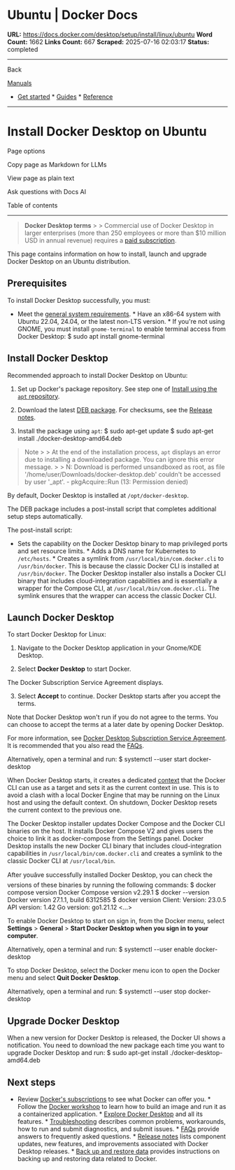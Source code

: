 # Ubuntu | Docker Docs

**URL:** https://docs.docker.com/desktop/setup/install/linux/ubuntu
**Word Count:** 1662
**Links Count:** 667
**Scraped:** 2025-07-16 02:03:17
**Status:** completed

---

Back

[Manuals](https://docs.docker.com/manuals/)

  * [Get started](https://docs.docker.com/get-started/)   * [Guides](https://docs.docker.com/guides/)   * [Reference](https://docs.docker.com/reference/)

* * *

# Install Docker Desktop on Ubuntu

Page options

Copy page as Markdown for LLMs

View page as plain text

Ask questions with Docs AI

Table of contents

* * *

> **Docker Desktop terms** >  > Commercial use of Docker Desktop in larger enterprises \(more than 250 employees or more than $10 million USD in annual revenue\) requires a [paid subscription](https://www.docker.com/pricing/).

This page contains information on how to install, launch and upgrade Docker Desktop on an Ubuntu distribution.

## Prerequisites

To install Docker Desktop successfully, you must:

  * Meet the [general system requirements](https://docs.docker.com/desktop/setup/install/linux/#general-system-requirements).   * Have an x86-64 system with Ubuntu 22.04, 24.04, or the latest non-LTS version.   * If you're not using GNOME, you must install `gnome-terminal` to enable terminal access from Docker Desktop:                  $ sudo apt install gnome-terminal         

## Install Docker Desktop

Recommended approach to install Docker Desktop on Ubuntu:

  1. Set up Docker's package repository. See step one of [Install using the `apt` repository](https://docs.docker.com/engine/install/ubuntu/#install-using-the-repository).

  2. Download the latest [DEB package](https://desktop.docker.com/linux/main/amd64/docker-desktop-amd64.deb?utm_source=docker&utm_medium=webreferral&utm_campaign=docs-driven-download-linux-amd64). For checksums, see the [Release notes](https://docs.docker.com/desktop/release-notes/).

  3. Install the package using `apt`:                    $ sudo apt-get update          $ sudo apt-get install ./docker-desktop-amd64.deb          

> Note >  > At the end of the installation process, `apt` displays an error due to installing a downloaded package. You can ignore this error message. >           >          N: Download is performed unsandboxed as root, as file '/home/user/Downloads/docker-desktop.deb' couldn't be accessed by user '_apt'. - pkgAcquire::Run (13: Permission denied)

By default, Docker Desktop is installed at `/opt/docker-desktop`.

The DEB package includes a post-install script that completes additional setup steps automatically.

The post-install script:

  * Sets the capability on the Docker Desktop binary to map privileged ports and set resource limits.   * Adds a DNS name for Kubernetes to `/etc/hosts`.   * Creates a symlink from `/usr/local/bin/com.docker.cli` to `/usr/bin/docker`. This is because the classic Docker CLI is installed at `/usr/bin/docker`. The Docker Desktop installer also installs a Docker CLI binary that includes cloud-integration capabilities and is essentially a wrapper for the Compose CLI, at `/usr/local/bin/com.docker.cli`. The symlink ensures that the wrapper can access the classic Docker CLI.

## Launch Docker Desktop

To start Docker Desktop for Linux:

  1. Navigate to the Docker Desktop application in your Gnome/KDE Desktop.

  2. Select **Docker Desktop** to start Docker.

The Docker Subscription Service Agreement displays.

  3. Select **Accept** to continue. Docker Desktop starts after you accept the terms.

Note that Docker Desktop won't run if you do not agree to the terms. You can choose to accept the terms at a later date by opening Docker Desktop.

For more information, see [Docker Desktop Subscription Service Agreement](https://www.docker.com/legal/docker-subscription-service-agreement). It is recommended that you also read the [FAQs](https://www.docker.com/pricing/faq).

Alternatively, open a terminal and run:               $ systemctl --user start docker-desktop     

When Docker Desktop starts, it creates a dedicated [context](https://docs.docker.com/engine/context/working-with-contexts) that the Docker CLI can use as a target and sets it as the current context in use. This is to avoid a clash with a local Docker Engine that may be running on the Linux host and using the default context. On shutdown, Docker Desktop resets the current context to the previous one.

The Docker Desktop installer updates Docker Compose and the Docker CLI binaries on the host. It installs Docker Compose V2 and gives users the choice to link it as docker-compose from the Settings panel. Docker Desktop installs the new Docker CLI binary that includes cloud-integration capabilities in `/usr/local/bin/com.docker.cli` and creates a symlink to the classic Docker CLI at `/usr/local/bin`.

After youâve successfully installed Docker Desktop, you can check the versions of these binaries by running the following commands:               $ docker compose version     Docker Compose version v2.29.1          $ docker --version     Docker version 27.1.1, build 6312585          $ docker version     Client:       Version:           23.0.5      API version:       1.42      Go version:        go1.21.12     <...>     

To enable Docker Desktop to start on sign in, from the Docker menu, select **Settings** > **General** > **Start Docker Desktop when you sign in to your computer**.

Alternatively, open a terminal and run:               $ systemctl --user enable docker-desktop     

To stop Docker Desktop, select the Docker menu icon to open the Docker menu and select **Quit Docker Desktop**.

Alternatively, open a terminal and run:               $ systemctl --user stop docker-desktop     

## Upgrade Docker Desktop

When a new version for Docker Desktop is released, the Docker UI shows a notification. You need to download the new package each time you want to upgrade Docker Desktop and run:               $ sudo apt-get install ./docker-desktop-amd64.deb     

## Next steps

  * Review [Docker's subscriptions](https://www.docker.com/pricing/) to see what Docker can offer you.   * Follow the [Docker workshop](https://docs.docker.com/get-started/workshop/) to learn how to build an image and run it as a containerized application.   * [Explore Docker Desktop](https://docs.docker.com/desktop/use-desktop/) and all its features.   * [Troubleshooting](https://docs.docker.com/desktop/troubleshoot-and-support/troubleshoot/) describes common problems, workarounds, how to run and submit diagnostics, and submit issues.   * [FAQs](https://docs.docker.com/desktop/troubleshoot-and-support/faqs/general/) provide answers to frequently asked questions.   * [Release notes](https://docs.docker.com/desktop/release-notes/) lists component updates, new features, and improvements associated with Docker Desktop releases.   * [Back up and restore data](https://docs.docker.com/desktop/settings-and-maintenance/backup-and-restore/) provides instructions on backing up and restoring data related to Docker.